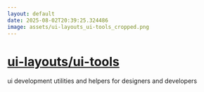 ```yaml
---
layout: default
date: 2025-08-02T20:39:25.324486
image: assets/ui-layouts_ui-tools_cropped.png
---
```


# [ui-layouts/ui-tools](https://github.com/ui-layouts/ui-tools)

ui development utilities and helpers for designers and developers
